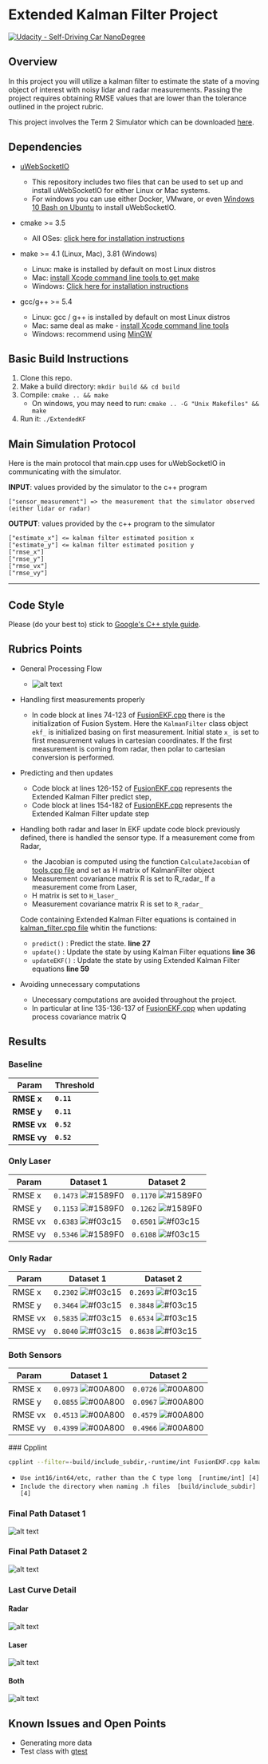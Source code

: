 [//]: # (Image References)

[image1]: ./img/last_curve_radar.png "Last Curve Radar"
[image2]: ./img/last_curve_laser.png "Last Curve Laser"
[image3]: ./img/last_curve_both.png "Last Curve Both Sensors"
[image4]: ./img/both_d1.png "Final Path Dataset 1"
[image5]: ./img/both_d2.png "Final Path Dataset 2"
[image6]: ./img/ekf_scheme.png "EKF scheme"

# Extended Kalman Filter Project 
[![Udacity - Self-Driving Car NanoDegree](https://s3.amazonaws.com/udacity-sdc/github/shield-carnd.svg)](http://www.udacity.com/drive)

## Overview

In this project you will utilize a kalman filter to estimate the state of a moving object of interest with noisy lidar and radar measurements. Passing the project requires obtaining RMSE values that are lower than the tolerance outlined in the project rubric. 

This project involves the Term 2 Simulator which can be downloaded [here](https://github.com/udacity/self-driving-car-sim/releases).

## Dependencies

* [uWebSocketIO](https://github.com/uWebSockets/uWebSockets)
  * This repository includes two files that can be used to set up and install uWebSocketIO for either Linux or Mac systems. 
  * For windows you can use either Docker, VMware, or even [Windows 10 Bash on Ubuntu](https://www.howtogeek.com/249966/how-to-install-and-use-the-linux-bash-shell-on-windows-10/) to install uWebSocketIO. 

* cmake >= 3.5
  * All OSes: [click here for installation instructions](https://cmake.org/install/)
* make >= 4.1 (Linux, Mac), 3.81 (Windows)
  * Linux: make is installed by default on most Linux distros
  * Mac: [install Xcode command line tools to get make](https://developer.apple.com/xcode/features/)
  * Windows: [Click here for installation instructions](http://gnuwin32.sourceforge.net/packages/make.htm)
* gcc/g++ >= 5.4
  * Linux: gcc / g++ is installed by default on most Linux distros
  * Mac: same deal as make - [install Xcode command line tools](https://developer.apple.com/xcode/features/)
  * Windows: recommend using [MinGW](http://www.mingw.org/)

## Basic Build Instructions

1. Clone this repo.
2. Make a build directory: `mkdir build && cd build`
3. Compile: `cmake .. && make` 
   * On windows, you may need to run: `cmake .. -G "Unix Makefiles" && make`
4. Run it: `./ExtendedKF `


## Main Simulation Protocol

Here is the main protocol that main.cpp uses for uWebSocketIO in communicating with the simulator.


**INPUT**: values provided by the simulator to the c++ program

    ["sensor_measurement"] => the measurement that the simulator observed (either lidar or radar)


**OUTPUT**: values provided by the c++ program to the simulator

    ["estimate_x"] <= kalman filter estimated position x
    ["estimate_y"] <= kalman filter estimated position y
    ["rmse_x"]
    ["rmse_y"]
    ["rmse_vx"]
    ["rmse_vy"]

---



## Code Style

Please (do your best to) stick to [Google's C++ style guide](https://google.github.io/styleguide/cppguide.html).

## Rubrics Points

* General Processing Flow
  - ![alt text][image6]
* Handling first measurements properly
  - In code block at lines 74-123 of [FusionEKF.cpp](./src/FusionEKF.cpp) there is the initialization of Fusion System. Here the `KalmanFilter` class object `ekf_` is initialized basing on first measurement. Initial state `x_` is set to first measurement values in cartesian coordinates. If the first measurement is coming from radar, then polar to cartesian conversion is performed.
* Predicting and then updates
  - Code block at lines 126-152 of [FusionEKF.cpp](./src/FusionEKF.cpp) represents the Extended Kalman Filter predict step, 
  - Code block at lines 154-182 of [FusionEKF.cpp](./src/FusionEKF.cpp) represents the Extended Kalman Filter update step
* Handling both radar and laser
  In EKF update code block previously defined, there is handled the sensor type.
  If a measurement come from Radar, 
    + the Jacobian is computed using the function `CalculateJacobian` of [tools.cpp file](./src/tools.cpp) and set as H matrix of KalmanFilter object
    + Measurement covariance matrix R is set to R_radar_
  If a measurement come from Laser, 
    + H matrix is set to `H_laser_`
    + Measurement covariance matrix R is set to `R_radar_`
  
  Code containing Extended Kalman Filter equations is contained in [kalman_filter.cpp file](./src/kalman_filter.cpp) whitin the functions:
  -  `predict()` : Predict the state. **line 27** 
  -  `update()` : Update the state by using Kalman Filter equations **line 36**
  -  `updateEKF()` : Update the state by using Extended Kalman Filter equations **line 59**
  
* Avoiding unnecessary computations
  - Unecessary computations are avoided throughout the project.
  - In particular at line 135-136-137 of [FusionEKF.cpp](./src/FusionEKF.cpp) when updating process covariance matrix Q


## Results



### Baseline

Param | Threshold
----  | -----
**RMSE x** | **`0.11`** 
**RMSE y** | **`0.11`**
**RMSE vx** | **`0.52`** 
**RMSE vy** | **`0.52`**

### Only Laser

Param| Dataset 1 | Dataset 2
-----|----- | -----
RMSE x | `0.1473` ![#1589F0](https://placehold.it/15/FFA500/000000?text=+) | `0.1170` ![#1589F0](https://placehold.it/15/FFA500/000000?text=+)
RMSE y | `0.1153` ![#1589F0](https://placehold.it/15/FFA500/000000?text=+) | `0.1262` ![#1589F0](https://placehold.it/15/FFA500/000000?text=+)
RMSE vx | `0.6383` ![#f03c15](https://placehold.it/15/f03c15/000000?text=+) | `0.6501` ![#f03c15](https://placehold.it/15/f03c15/000000?text=+)
RMSE vy | `0.5346` ![#1589F0](https://placehold.it/15/FFA500/000000?text=+) | `0.6108` ![#f03c15](https://placehold.it/15/f03c15/000000?text=+)

### Only Radar

Param| Dataset 1 | Dataset 2
-----|----- | -----
RMSE x | `0.2302` ![#f03c15](https://placehold.it/15/f03c15/000000?text=+)| `0.2693` ![#f03c15](https://placehold.it/15/f03c15/000000?text=+)
RMSE y | `0.3464` ![#f03c15](https://placehold.it/15/f03c15/000000?text=+)| `0.3848` ![#f03c15](https://placehold.it/15/f03c15/000000?text=+)
RMSE vx | `0.5835` ![#f03c15](https://placehold.it/15/f03c15/000000?text=+)| `0.6534` ![#f03c15](https://placehold.it/15/f03c15/000000?text=+)
RMSE vy | `0.8040` ![#f03c15](https://placehold.it/15/f03c15/000000?text=+)| `0.8638` ![#f03c15](https://placehold.it/15/f03c15/000000?text=+)

### Both Sensors

Param| Dataset 1 | Dataset 2
-----|----- | -----
RMSE x | `0.0973` ![#00A800](https://placehold.it/15/00A800/000000?text=+) | `0.0726` ![#00A800](https://placehold.it/15/00A800/000000?text=+)
RMSE y | `0.0855` ![#00A800](https://placehold.it/15/00A800/000000?text=+) | `0.0967` ![#00A800](https://placehold.it/15/00A800/000000?text=+)
RMSE vx | `0.4513` ![#00A800](https://placehold.it/15/00A800/000000?text=+)| `0.4579` ![#00A800](https://placehold.it/15/00A800/000000?text=+)
RMSE vy | `0.4399` ![#00A800](https://placehold.it/15/00A800/000000?text=+) | `0.4966` ![#00A800](https://placehold.it/15/00A800/000000?text=+)

### Cpplint
```bash
cpplint --filter=-build/include_subdir,-runtime/int FusionEKF.cpp kalman_filter.cpp tools.cpp 
```

* `Use int16/int64/etc, rather than the C type long  [runtime/int] [4]`
* `Include the directory when naming .h files  [build/include_subdir] [4]`


### Final Path Dataset 1
![alt text][image4]

### Final Path Dataset 2
![alt text][image5]

### Last Curve Detail

#### Radar

![alt text][image1]

#### Laser

![alt text][image2]

#### Both

![alt text][image3]


## Known Issues and Open Points

* Generating more data
* Test class with [gtest](https://github.com/google/googletest)






